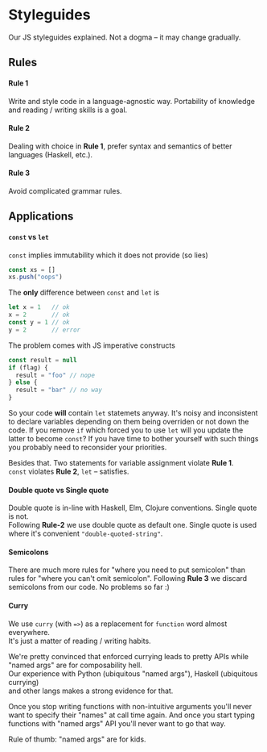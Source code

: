 # Styleguides

Our JS styleguides explained. Not a dogma – it may change gradually.

## Rules

#### Rule 1

Write and style code in a language-agnostic way. Portability of knowledge and reading / writing skills is a goal.

#### Rule 2

Dealing with choice in **Rule 1**, prefer syntax and semantics of better languages (Haskell, etc.).

#### Rule 3

Avoid complicated grammar rules.

## Applications

#### `const` vs `let`

`const` implies immutability which it does not provide (so lies)

```js
const xs = []
xs.push("oops")
```

The **only** difference between `const` and `let` is 

```js
let x = 1   // ok
x = 2       // ok
const y = 1 // ok
y = 2       // error
```

The problem comes with JS imperative constructs

```js
const result = null
if (flag) {
  result = "foo" // nope
} else {
  result = "bar" // no way
}
```

So your code **will** contain `let` statemets anyway. It's noisy and inconsistent to declare variables
depending on them being overriden or not down the code. If you remove `if` which forced you to use `let` will you update
the latter to become `const`? If you have time to bother yourself with such things you probably need to reconsider
your priorities. 

Besides that. Two statements for variable assignment violate **Rule 1**.<br/>
`const` violates **Rule 2**, `let` – satisfies.

#### Double quote vs Single quote

Double quote is in-line with Haskell, Elm, Clojure conventions. Single quote is not.<br/>
Following **Rule-2** we use double quote as default one. Single quote is used where it's convenient `"double-quoted-string"`.

#### Semicolons

There are much more rules for "where you need to put semicolon" than 
rules for "where you can't omit semicolon". Following **Rule 3** we discard semicolons
from our code. No problems so far :)

#### Curry

We use `curry` (with `=>`) as a replacement for `function` word almost everywhere.<br/>
It's just a matter of reading / writing habits.

We're pretty convinced that enforced currying leads to pretty APIs while "named args" are for composability hell.<br/>
Our experience with Python (ubiquitous "named args"), Haskell (ubiquitous currying)<br/>
and other langs makes a strong evidence for that.

Once you stop writing functions with non-intuitive arguments you'll never want
to specify their "names" at call time again. And once you start typing functions with "named args" API
you'll never want to go that way.

Rule of thumb: "named args" are for kids.

